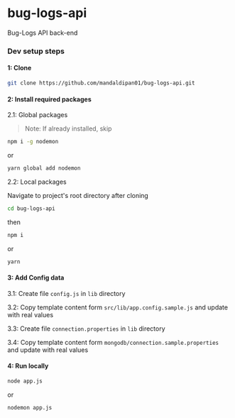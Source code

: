 # bug-logs-api
Bug-Logs API back-end

### Dev setup steps

#### 1: Clone
```sh
git clone https://github.com/mandaldipan01/bug-logs-api.git
```

#### 2: Install required packages

2.1: Global packages

> Note: If already installed, skip
```sh
npm i -g nodemon
```
or
```sh
yarn global add nodemon
```

2.2: Local packages

Navigate to project's root directory after cloning
```sh
cd bug-logs-api
```
then
```sh
npm i
```
or
```sh
yarn
```

#### 3: Add Config data

3.1: Create file `config.js` in `lib` directory

3.2: Copy template content form `src/lib/app.config.sample.js` and update with real values

3.3: Create file `connection.properties` in `lib` directory

3.4: Copy template content form `mongodb/connection.sample.properties` and update with real values

#### 4: Run locally
```sh
node app.js
```
or
```sh
nodemon app.js
```